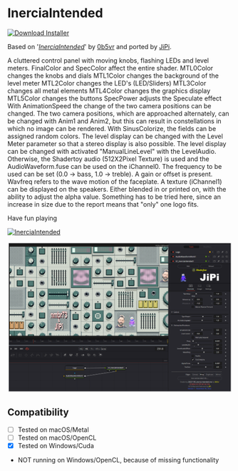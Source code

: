 # InerciaIntended
[![Download Installer](https://img.shields.io/static/v1?label=Download&message=InerciaIntended-Installer.lua&color=blue)](https://github.com/nmbr73/Shadertoys/releases/download/V1.1/InerciaIntended-Installer.lua "Installer")

Based on '_[InerciaIntended](https://www.shadertoy.com/view/cs2GWD)_' by [0b5vr](https://www.shadertoy.com/user/0b5vr) and ported by [JiPi](../../Site/Profiles/JiPi.md).

A cluttered control panel with moving knobs, flashing LEDs and level meters.
FinalColor and SpecColor affect the entire shader.
MTL0Color changes the knobs and dials
MTL1Color changes the background of the level meter
MTL2Color changes the LED's (LED/Sliders)
MTL3Color changes all metal elements
MTL4Color changes the graphics display
MTL5Color changes the buttons
SpecPower adjusts the Speculate effect
With AnimationSpeed ​​the change of the two camera positions can be changed. The two camera positions, which are approached alternately, can be changed with Anim1 and Anim2, but this can result in constellations in which no image can be rendered.
With SinusColorize, the fields can be assigned random colors.
The level display can be changed with the Level Meter parameter so that a stereo display is also possible.
The level display can be changed with activated "ManualLineLevel" with the LevelAudio. Otherwise, the Shadertoy audio (512X2Pixel Texture) is used and the AudioWaveform.fuse can be used on the iChannel0. The frequency to be used can be set (0.0 -> bass, 1.0 -> treble). A gain or offset is present.
Wavfreq refers to the wave motion of the faceplate.
A texture (iChannel1) can be displayed on the speakers. Either blended in or printed on, with the ability to adjust the alpha value. Something has to be tried here, since an increase in size due to the report means that "only" one logo fits.

Have fun playing


[![InerciaIntended](https://user-images.githubusercontent.com/78935215/200139202-3c5b2c15-bd43-4998-84d6-a06820255d5d.gif)](InerciaIntended.fuse)

[![Thumbnail](Inerciaintended.png)](https://www.shadertoy.com/view/cs2GWD "View on Shadertoy.com")


## Compatibility
- [ ] Tested on macOS/Metal
- [ ] Tested on macOS/OpenCL
- [X] Tested on Windows/Cuda
- NOT running on Windows/OpenCL, because of missing functionality